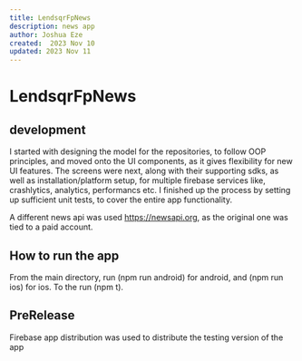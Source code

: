 ```yaml
---
title: LendsqrFpNews
description: news app
author: Joshua Eze
created:  2023 Nov 10
updated: 2023 Nov 11
---
```


LendsqrFpNews
=========

## development
I started with designing the model for the repositories, to follow OOP principles, and moved onto the UI components, as it gives flexibility for new UI features. The screens were next, along with their supporting sdks, as well as installation/platform setup, for multiple firebase services like, crashlytics, analytics, performancs etc. I finished up the process by setting up sufficient unit tests, to cover the entire app functionality. 

A different news api was used https://newsapi.org, as the original one was tied to a paid account.

## How to run the app

From the main directory, run (npm run android) for android, and (npm run ios) for ios. To the run (npm t).

## PreRelease

Firebase app distribution was used to distribute the testing version of the app




